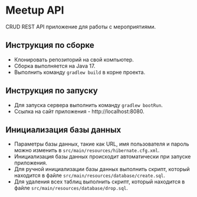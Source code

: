 # Meetup API

CRUD REST API приложение для работы с мероприятиями.

## Инструкция по сборке

* Клонировать репозиторий на свой компьютер.
* Сборка выполняется на Java 17.
* Выполнить команду `gradlew build` в корне проекта.

## Инструкция по запуску

* Для запуска сервера выполнить команду `gradlew bootRun`.
* Ссылка на сайт приложения - http://localhost:8080.

## Инициализация базы данных

* Параметры базы данных, такие как URL, имя пользователя и пароль можно изменить в `src/main/resources/hibernate.cfg.xml`.
* Инициализация базы данных происходит автоматически при запуске приложения.
* Для ручной инициализации базы данных выполнить скрипт, который находится в файле `src/main/resources/database/create.sql`.
* Для удаления всех таблиц выполнить скрипт, который находится в файле `src/main/resources/database/drop.sql`.